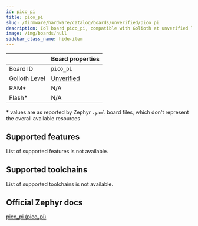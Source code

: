 ```yaml
---
id: pico_pi
title: pico_pi
slug: /firmware/hardware/catalog/boards/unverified/pico_pi
description: IoT board pico_pi, compatible with Golioth at unverified level.
image: /img/boards/null
sidebar_class_name: hide-item
---
```


[//]: # (This is an auto-generated file, do not edit! Changes to it will be lost upon re-generation)



|                | Board properties     |
| -------------  | -------------------- |
| Board ID       | `pico_pi` |
| Golioth Level  | [Unverified](/firmware/hardware#unverified-boards) |
| RAM*           | N/A |
| Flash*         | N/A |

\* values are as reported by Zephyr `.yaml` board files, which don't represent the overall available resources



## Supported features

List of supported features is not available.

## Supported toolchains

List of supported toolchains is not available.

## Official Zephyr docs

[pico_pi (pico_pi)](https://docs.zephyrproject.org/latest/boards/technexion/pico_pi/doc/index.html)
